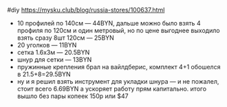 #diy
https://mysku.club/blog/russia-stores/100637.html
- 10 профилей по 140см — 44BYN, дальше можно было взять 4 профиля по 120см и один метровый, но по цене выгоднее выходило взять сразу 8шт 120см — 25BYN
- 20 уголков — 11BYN
- сетка 1.6х3м — 20.5BYN
- шнур для сетки — 13BYN
- пружинные крепления брал на вайлдберис, комплект 4+1 обошелся в 21.5+8=29.5BYN
- ну и я решил взять инструмент для укладки шнура — и не пожалел, стоит всего 6.69BYN а ускоряет работу прям капитально.
итого вышло без пары копеек 150р или $47